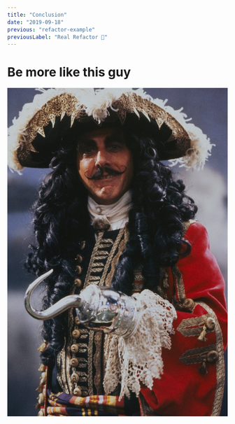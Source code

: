 ```yaml
---
title: "Conclusion"
date: "2019-09-18"
previous: "refactor-example"
previousLabel: "Real Refactor 💪"
---
```

# Be more like this guy

![Use Hooks](../images/hook.jpg)